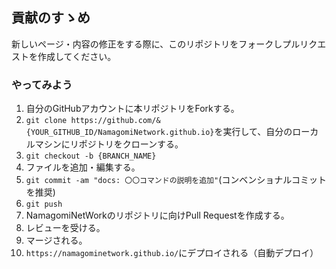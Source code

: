 ## 貢献のすゝめ

新しいページ・内容の修正をする際に、このリポジトリをフォークしプルリクエストを作成してください。

### やってみよう
1. 自分のGitHubアカウントに本リポジトリをForkする。
2. `git clone https://github.com/&{YOUR_GITHUB_ID/NamagomiNetwork.github.io}`を実行して、自分のローカルマシンにリポジトリをクローンする。
3. `git checkout -b {BRANCH_NAME}`
4. ファイルを追加・編集する。
5. `git commit -am "docs: 〇〇コマンドの説明を追加"`(コンベンショナルコミットを推奨)
6. `git push`
7. NamagomiNetWorkのリポジトリに向けPull Requestを作成する。
8. レビューを受ける。
9. マージされる。
10. `https://namagominetwork.github.io/`にデプロイされる（自動デプロイ）
